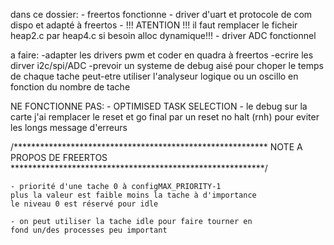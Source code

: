dans ce dossier:
    - freertos fonctionne
    - driver d'uart et protocole de com dispo et adapté à freertos 
    - !!! ATENTION !!! il faut remplacer le ficheir heap2.c par heap4.c si besoin alloc dynamique!!!
    - driver ADC fonctionnel

a faire:
    -adapter les drivers pwm et coder en quadra à freertos
    -ecrire les dirver i2c/spi/ADC
    -prevoir un systeme de debug aisé pour choper le temps de chaque tache
    peut-etre utiliser l'analyseur logique ou un oscillo en fonction du nombre de tache

NE FONCTIONNE PAS:
    - OPTIMISED TASK SELECTION
    - le debug sur la carte j'ai remplacer le reset et go 
    final par un reset no halt (rnh) pour eviter les longs 
    message d'erreurs

/**********************************************************
        NOTE A PROPOS DE FREERTOS
**********************************************************/

    - priorité d'une tache 0 à configMAX_PRIORITY-1
    plus la valeur est faible moins la tache à d'importance
    le niveau 0 est réservé pour idle

    - on peut utiliser la tache idle pour faire tourner en
    fond un/des processes peu important
